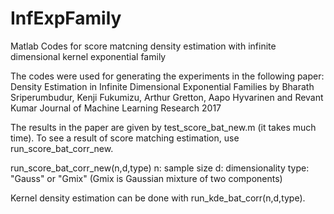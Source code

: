 # InfExpFamily
Matlab Codes for score matcning density estimation with infinite dimensional kernel exponential family 

The codes were used for generating the experiments in the following paper:
  Density Estimation in Infinite Dimensional Exponential Families
  by Bharath Sriperumbudur, Kenji Fukumizu, Arthur Gretton, Aapo Hyvarinen and Revant Kumar
  Journal of Machine Learning Research 2017

The results in the paper are given by test_score_bat_new.m (it takes much time).
To see a result of score matching estimation, use run_score_bat_corr_new.
  
  run_score_bat_corr_new(n,d,type)
    n: sample size
    d: dimensionality
    type: "Gauss" or "Gmix"  (Gmix is Gaussian mixture of two components)
    
Kernel density estimation can be done with run_kde_bat_corr(n,d,type).



